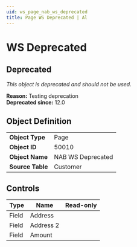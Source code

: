 ```yaml
---
uid: ws_page_nab_ws_deprecated
title: Page WS Deprecated | Al
---
```

# WS Deprecated

## <a name="deprecated"></a>Deprecated

*This object is deprecated and should not be used.*

**Reason:** Testing deprecation  
**Deprecated since:** 12.0

## Object Definition

<table>
<tr><td><b>Object Type</b></td><td>Page</td></tr>
<tr><td><b>Object ID</b></td><td>50010</td></tr>
<tr><td><b>Object Name</b></td><td>NAB WS Deprecated</td></tr>
<tr><td><b>Source Table</b></td><td>Customer</td></tr>
</table>

## Controls

| Type | Name | Read-only |
| ---- | ------- | ------- |
| Field | Address |  |
| Field | Address 2 |  |
| Field | Amount |  |
